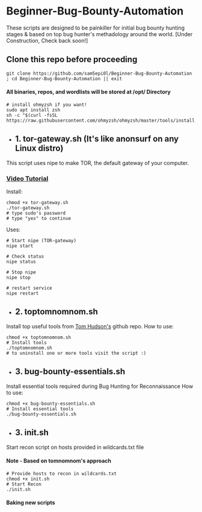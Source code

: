 # Beginner-Bug-Bounty-Automation
These scripts are designed to be painkiller for initial bug bounty hunting stages & based on top bug hunter's methadology around the world.
[Under Construction, Check back soon!]

## Clone this repo before proceeding
`git clone https://github.com/sam5epi0l/Beginner-Bug-Bounty-Automation ; cd Beginner-Bug-Bounty-Automation || exit`
#### All binaries, repos, and wordlists will be stored at /opt/ Directory

```
# install ohmyzsh if you want!
sudo apt install zsh
sh -c "$(curl -fsSL https://raw.githubusercontent.com/ohmyzsh/ohmyzsh/master/tools/install.sh)"
```

- ## 1. tor-gateway.sh (It's like anonsurf on any Linux distro)
This script uses nipe to make TOR, the default gateway of your computer.
### [Video Tutorial](https://youtu.be/kqNwJWdI1xM)
Install:
```
chmod +x tor-gateway.sh
./tor-gateway.sh
# type sudo's password
# type "yes" to continue
```
Uses:
```
# Start nipe (TOR-gateway)
nipe start

# Check status
nipe status

# Stop nipe
nipe stop

# restart service
nipe restart
```

- ## 2. toptomnomnom.sh
Install top useful tools from [Tom Hudson's](https://github.com/tomnomnom/) github repo.
How to use:
```
chmod +x toptomnomnom.sh
# Install tools
./toptomnomnom.sh
# to uninstall one or more tools visit the script :)
```

- ## 3. bug-bounty-essentials.sh
Install essential tools required during Bug Hunting for Reconnaissance
How to use:
```
chmod +x bug-bounty-essentials.sh
# Install essential tools
./bug-bounty-essentials.sh
```

- ## 3. init.sh
Start recon script on hosts provided in wildcards.txt file
#### Note - Based on tomnomnom's approach
```
# Provide hosts to recon in wildcards.txt
chmod +x init.sh
# Start Recon
./init.sh
```
#### Baking new scripts
